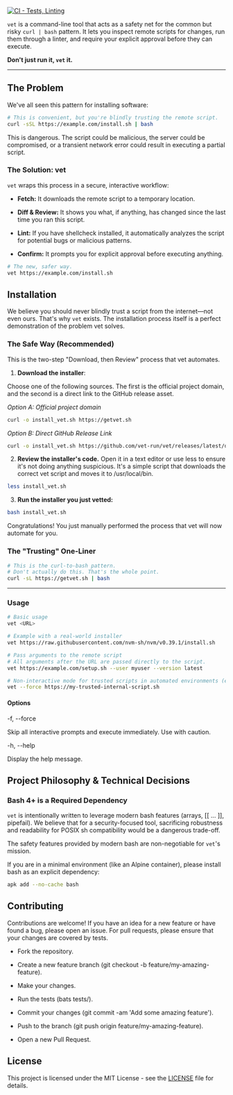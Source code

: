 [![CI - Tests, Linting](https://github.com/vet-run/vet/actions/workflows/ci.yml/badge.svg)](https://github.com/vet-run/vet/actions/workflows/ci.yml)

`vet` is a command-line tool that acts as a safety net for the common but risky `curl | bash` pattern. It lets you inspect remote scripts for changes, run them through a linter, and require your explicit approval before they can execute.

**Don't just run it, `vet` it.**

---

## The Problem

We've all seen this pattern for installing software:

```bash
# This is convenient, but you're blindly trusting the remote script.
curl -sSL https://example.com/install.sh | bash
```

This is dangerous. The script could be malicious, the server could be compromised, or a transient network error could result in executing a partial script.

### The Solution: vet

`vet` wraps this process in a secure, interactive workflow:

-   **Fetch:** It downloads the remote script to a temporary location.

-   **Diff & Review:** It shows you what, if anything, has changed since the last time you ran this script.

-   **Lint:** If you have shellcheck installed, it automatically analyzes the script for potential bugs or malicious patterns.

-   **Confirm:** It prompts you for explicit approval before executing anything.

```bash
# The new, safer way.
vet https://example.com/install.sh
```

## Installation

We believe you should never blindly trust a script from the internet—not even ours. That's why `vet` exists. The installation process itself is a perfect demonstration of the problem vet solves.

### The Safe Way (Recommended)

This is the two-step "Download, then Review" process that vet automates.

1. **Download the installer**:

Choose one of the following sources. The first is the official project domain, and the second is a direct link to the GitHub release asset.

*Option A: Official project domain*
```bash
curl -o install_vet.sh https://getvet.sh
```
*Option B: Direct GitHub Release Link*
```bash
curl -o install_vet.sh https://github.com/vet-run/vet/releases/latest/download/install.sh
```
2. **Review the installer's code.** Open it in a text editor or use less to ensure it's not doing anything suspicious. It's a simple script that downloads the correct vet script and moves it to /usr/local/bin.
```bash
less install_vet.sh
```
3. **Run the installer you just vetted:**
```bash
bash install_vet.sh
```

Congratulations! You just manually performed the process that vet will now automate for you.

### The "Trusting" One-Liner
```bash
# This is the curl-to-bash pattern.
# Don't actually do this. That's the whole point.
curl -sL https://getvet.sh | bash
```
---
### Usage
```bash
# Basic usage
vet <URL>

# Example with a real-world installer
vet https://raw.githubusercontent.com/nvm-sh/nvm/v0.39.1/install.sh

# Pass arguments to the remote script
# All arguments after the URL are passed directly to the script.
vet https://example.com/setup.sh --user myuser --version latest

# Non-interactive mode for trusted scripts in automated environments (e.g., CI/CD)
vet --force https://my-trusted-internal-script.sh
```

#### Options

\-f, \--force

Skip all interactive prompts and execute immediately. Use with caution.

\-h, \--help

Display the help message.

## Project Philosophy & Technical Decisions

### Bash 4+ is a Required Dependency

`vet` is intentionally written to leverage modern bash features (arrays, \[\[ ... \]\], pipefail). We believe that for a security-focused tool, sacrificing robustness and readability for POSIX sh compatibility would be a dangerous trade-off.

The safety features provided by modern bash are non-negotiable for `vet`'s mission.

If you are in a minimal environment (like an Alpine container), please install bash as an explicit dependency:
```bash
apk add --no-cache bash
```
## Contributing

Contributions are welcome! If you have an idea for a new feature or have found a bug, please open an issue. For pull requests, please ensure that your changes are covered by tests.

-   Fork the repository.

-   Create a new feature branch (git checkout -b feature/my-amazing-feature).

-   Make your changes.

-   Run the tests (bats tests/).

-   Commit your changes (git commit -am 'Add some amazing feature').

-   Push to the branch (git push origin feature/my-amazing-feature).

-   Open a new Pull Request.

## License

This project is licensed under the MIT License - see the [LICENSE](https://spdx.org/licenses/MIT.html) file for details.
